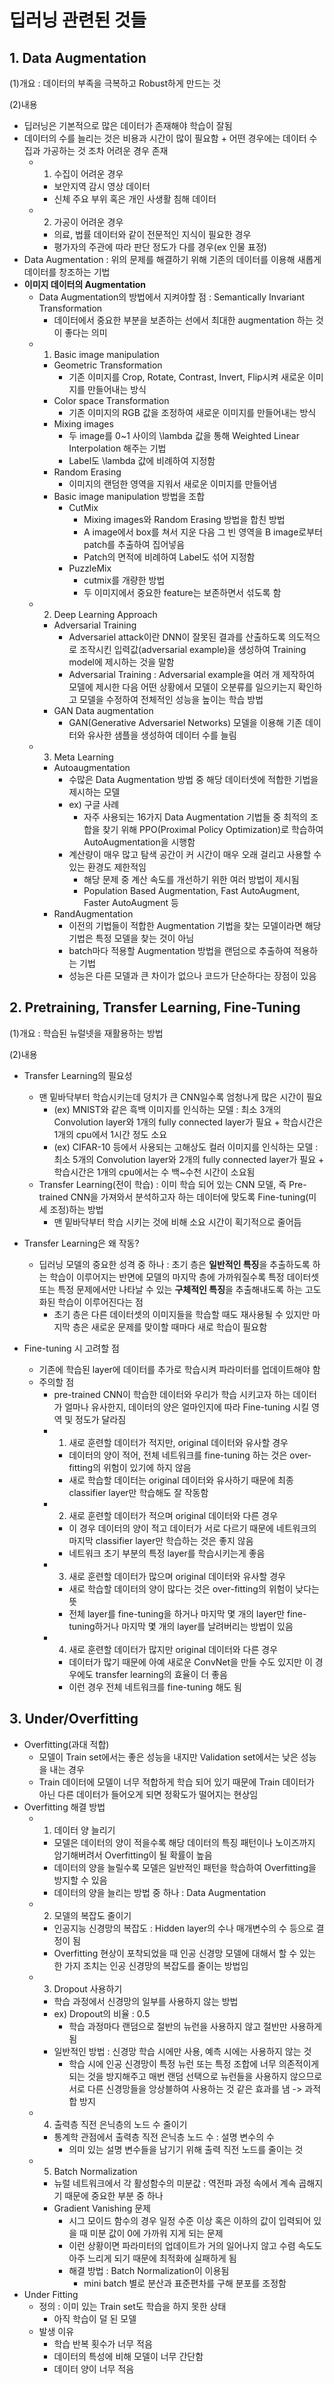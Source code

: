 # 딥러닝 관련된 것들
## 1. Data Augmentation
(1)개요 : 데이터의 부족을 극복하고 Robust하게 만드는 것


(2)내용
- 딥러닝은 기본적으로 많은 데이터가 존재해야 학습이 잘됨
- 데이터의 수를 늘리는 것은 비용과 시간이 많이 필요함 + 어떤 경우에는 데이터 수집과 가공하는 것 조차 어려운 경우 존재
  - 1) 수집이 어려운 경우
    - 보안지역 감시 영상 데이터
    - 신체 주요 부위 혹은 개인 사생활 침해 데이터
  - 2) 가공이 어려운 경우
    - 의료, 법률 데이터와 같이 전문적인 지식이 필요한 경우
    - 평가자의 주관에 따라 판단 정도가 다를 경우(ex 인물 표정)
- Data Augmentation : 위의 문제를 해결하기 위해 기존의 데이터를 이용해 새롭게 데이터를 창조하는 기법
- **이미지 데이터의 Augmentation**
  - Data Augmentation의 방법에서 지켜야할 점 : Semantically Invariant Transformation
    - 데이터에서 중요한 부분을 보존하는 선에서 최대한 augmentation 하는 것이 좋다는 의미
  - 1) Basic image manipulation
    - Geometric Transformation
      - 기존 이미지를 Crop, Rotate, Contrast, Invert, Flip시켜 새로운 이미지를 만들어내는 방식
    - Color space Transformation
      - 기존 이미지의 RGB 값을 조정하여 새로운 이미지를 만들어내는 방식
    - Mixing images
      - 두 image를 0~1 사이의 \lambda 값을 통해 Weighted Linear Interpolation 해주는 기법
      - Label도 \lambda 값에 비례하여 지정함
    - Random Erasing
      - 이미지의 랜덤한 영역을 지워서 새로운 이미지를 만들어냄
    - Basic image manipulation 방법을 조합
      - CutMix
        - Mixing images와 Random Erasing 방법을 합친 방법
        - A image에서 box를 쳐서 지운 다음 그 빈 영역을 B image로부터 patch를 추출하여 집어넣음
        - Patch의 면적에 비례하여 Label도 섞어 지정함
      - PuzzleMix
        - cutmix를 개량한 방법
        - 두 이미지에서 중요한 feature는 보존하면서 섞도록 함
  - 2) Deep Learning Approach
    - Adversarial Training
      - Adversariel attack이란 DNN이 잘못된 결과를 산출하도록 의도적으로 조작시킨 입력값(adversarial example)을 생성하여 Training model에 제시하는 것을 말함
      - Adversarial Training : Adversarial example을 여러 개 제작하여 모델에 제시한 다음 어떤 상황에서 모델이 오분류를 일으키는지 확인하고 모델을 수정하여 전체적인 성능을 높이는 학습 방법
    - GAN Data augmentation
      - GAN(Generative Adversariel Networks) 모델을 이용해 기존 데이터와 유사한 샘플을 생성하여 데이터 수를 늘림
  - 3) Meta Learning
    - Autoaugmentation
      - 수많은 Data Augmentation 방법 중 해당 데이터셋에 적합한 기법을 제시하는 모델
      - ex) 구글 사례
        - 자주 사용되는 16가지 Data Augmentation 기법들 중 최적의 조합을 찾기 위해 PPO(Proximal Policy Optimization)로 학습하여 AutoAugmentation을 시행함
      - 계산량이 매우 많고 탐색 공간이 커 시간이 매우 오래 걸리고 사용할 수 있는 환경도 제한적임
        - 해당 문제 중 계산 속도를 개선하기 위한 여러 방법이 제시됨
        - Population Based Augmentation, Fast AutoAugment, Faster AutoAugment 등
    - RandAugmentation
      - 이전의 기법들이 적합한 Augmentation 기법을 찾는 모델이라면 해당 기법은 특정 모델을 찾는 것이 아님
      - batch마다 적용할 Augmentation 방법을 랜덤으로 추출하여 적용하는 기법
      - 성능은 다른 모델과 큰 차이가 없으나 코드가 단순하다는 장점이 있음

## 2. Pretraining, Transfer Learning, Fine-Tuning
(1)개요 : 학습된 뉴럴넷을 재활용하는 방법


(2)내용
- Transfer Learning의 필요성
  - 맨 밑바닥부터 학습시키는데 덩치가 큰 CNN일수록 엄청나게 많은 시간이 필요
    - (ex) MNIST와 같은 흑백 이미지를 인식하는 모델 : 최소 3개의 Convolution layer와 1개의 fully connected layer가 필요 + 학습시간은 1개의 cpu에서 1시간 정도 소요
    - (ex) CIFAR-10 등에서 사용되는 고해상도 컬러 이미지를 인식하는 모델 : 최소 5개의 Convolution layer와 2개의 fully connected layer가 필요 + 학습시간은 1개의 cpu에서는 수 백~수천 시간이 소요됨
  - Transfer Learning(전이 학습) : 이미 학습 되어 있는 CNN 모델, 즉 Pre-trained CNN을 가져와서 분석하고자 하는 데이터에 맞도록 Fine-tuning(미세 조정)하는 방법
    - 맨 밑바닥부터 학습 시키는 것에 비해 소요 시간이 획기적으로 줄어듬

- Transfer Learning은 왜 작동?
  - 딥러닝 모델의 중요한 성격 중 하나 : 초기 층은 **일반적인 특징**을 추출하도록 하는 학습이 이루어지는 반면에 모델의 마지막 층에 가까워질수록 특정 데이터셋 또는 특정 문제에서만 나타날 수 있는 **구체적인 특징**을 추출해내도록 하는 고도화된 학습이 이루어진다는 점
    - 초기 층은 다른 데이터셋의 이미지들을 학습할 때도 재사용될 수 있지만 마지막 층은 새로운 문제를 맞이할 때마다 새로 학습이 필요함

- Fine-tuning 시 고려할 점
  - 기존에 학습된 layer에 데이터를 추가로 학습시켜 파라미터를 업데이트해야 함
  - 주의할 점
    - pre-trained CNN이 학습한 데이터와 우리가 학습 시키고자 하는 데이터가 얼마나 유사한지, 데이터의 양은 얼마인지에 따라 Fine-tuning 시킬 영역 및 정도가 달라짐
    - 1) 새로 훈련할 데이터가 적지만, original 데이터와 유사할 경우
      - 데이터의 양이 적어, 전체 네트워크를 fine-tuning 하는 것은 over-fitting의 위험이 있기에 하지 않음
      - 새로 학습할 데이터는 original 데이터와 유사하기 때문에 최종 classifier layer만 학습해도 잘 작동함
    - 2) 새로 훈련할 데이터가 적으며 original 데이터와 다른 경우
      - 이 경우 데이터의 양이 적고 데이터가 서로 다르기 때문에 네트워크의 마지막 classifier layer만 학습하는 것은 좋지 않음
      - 네트워크 초기 부분의 특정 layer를 학습시키는게 좋음
    - 3) 새로 훈련할 데이터가 많으며 original 데이터와 유사할 경우
      - 새로 학습할 데이터의 양이 많다는 것은 over-fitting의 위험이 낮다는 뜻
      - 전체 layer를 fine-tuning을 하거나 마지막 몇 개의 layer만 fine-tuning하거나 마지막 몇 개의 layer를 날려버리는 방법이 있음
    - 4) 새로 훈련할 데이터가 많지만 original 데이터와 다른 경우
      - 데이터가 많기 때문에 아예 새로운 ConvNet을 만들 수도 있지만 이 경우에도 transfer learning의 효율이 더 좋음
      - 이런 경우 전체 네트워크를 fine-tuning 해도 됨

## 3. Under/Overfitting
- Overfitting(과대 적합)
  - 모델이 Train set에서는 좋은 성능을 내지만 Validation set에서는 낮은 성능을 내는 경우
  - Train 데이터에 모델이 너무 적합하게 학습 되어 있기 때문에 Train 데이터가 아닌 다른 데이터가 들어오게 되면 정확도가 떨어지는 현상임
- Overfitting 해결 방법
  - 1) 데이터 양 늘리기
    - 모델은 데이터의 양이 적을수록 해당 데이터의 특징 패턴이나 노이즈까지 암기해버려서 Overfitting이 될 확률이 높음
    - 데이터의 양을 늘릴수록 모델은 일반적인 패턴을 학습하여 Overfitting을 방지할 수 있음
    - 데이터의 양을 늘리는 방법 중 하나 : Data Augmentation
  - 2) 모델의 복잡도 줄이기
    - 인공지능 신경망의 복잡도 : Hidden layer의 수나 매개변수의 수 등으로 결정이 됨
    - Overfitting 현상이 포착되었을 때 인공 신경망 모델에 대해서 할 수 있는 한 가지 조치는 인공 신경망의 복잡도를 줄이는 방법임
  - 3) Dropout 사용하기
    - 학습 과정에서 신경망의 일부를 사용하지 않는 방법
    - ex) Dropout의 비율 : 0.5
      - 학습 과정마다 랜덤으로 절반의 뉴런을 사용하지 않고 절반만 사용하게 됨
    - 일반적인 방법 : 신경망 학습 시에만 사용, 예측 시에는 사용하지 않는 것
      - 학습 시에 인공 신경망이 특정 뉴런 또는 특정 조합에 너무 의존적이게 되는 것을 방지해주고 매번 랜덤 선택으로 뉴런들을 사용하지 않으므로 서로 다른 신경망들을 앙상블하여 사용하는 것 같은 효과를 냄 -> 과적합 방지
  - 4) 출력층 직전 은닉층의 노드 수 줄이기
    - 통계학 관점에서 출력층 직전 은닉층 노드 수 : 설명 변수의 수
      - 의미 있는 설명 변수들을 남기기 위해 출력 직전 노드를 줄이는 것
  - 5) Batch Normalization
    - 뉴럴 네트워크에서 각 활성함수의 미분값 : 역전파 과정 속에서 계속 곱해지기 때문에 중요한 부분 중 하나
    - Gradient Vanishing 문제
      - 시그 모이드 함수의 경우 일정 수준 이상 혹은 이하의 값이 입력되어 있을 때 미분 값이 0에 가까워 지게 되는 문제
      - 이런 상황이면 파라미터의 업데이트가 거의 일어나지 않고 수렴 속도도 아주 느리게 되기 때문에 최적화에 실패하게 됨
      - 해결 방법 : Batch Normalization이 이용됨
        - mini batch 별로 분산과 표준편차를 구해 분포를 조정함
- Under Fitting
  - 정의 : 이미 있는 Train set도 학습을 하지 못한 상태
    - 아직 학습이 덜 된 모델
  - 발생 이유
    - 학습 반복 횟수가 너무 적음
    - 데이터의 특성에 비해 모델이 너무 간단함
    - 데이터 양이 너무 적음
